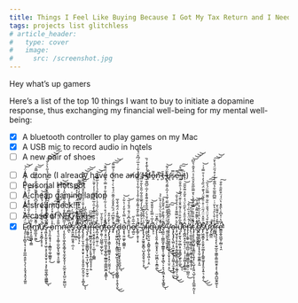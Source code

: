 ```yaml
---
title: Things I Feel Like Buying Because I Got My Tax Return and I Need Dopamine
tags: projects list glitchless
# article_header:
#   type: cover
#   image:
#     src: /screenshot.jpg
---
```


Hey what’s up gamers

Here’s a list of the top 10 things I want to buy to initiate a dopamine response, thus exchanging my financial well-being for my mental well-being:
- [x] A bluetooth controller to play games on my Mac
- [x] A USB mic to record audio in hotels
- [ ] A new pair of shoes
<!--more-->
- [ ] A drone (I already have one a̶n̸d̷ ̸I̴ ̵̫̓d̸̦̐o̶̭͌ṅ̸͙’̴͎̏t̶̗̄ ̵͕̓ų̴̛s̷̞̿ẹ̷̿ ̵͈̏i̷̡͌t̵̨̍)
- [ ] Personal Hotspot
- [ ] A cheap gaming laptop
- [ ] A streamdeck!!!
- [ ] A cas̵e̸ ̷o̵f̷ ̵N̵F̸̳́C̷̙̈́ ̷̧̉ţ̵̨̥̑a̶̰͆͊̂͜ͅg̶̙̦͉͈͆̀̎̒ṣ̵̙͎͛͑͘ͅ
- [x] Ę̷̧̛̣̦͓̩̻̬͎͉̩̝͙̼̫̲̣̯̭̙͉̗̖̦̟̬̘͓̭͉͓͚͈̑̈́̀́̇̏͛͛̎̄̒̒̈̈́͒̔͗̾̅͗̊̒́̆̃̓̈́͘͝͝ŗ̸̼͇̜̪̣̈́͑͐̅͌̒̋́̋͌̀̽͋̉̓̋͛̚͘̕͜͠͝ì̵̢͙͎̰͚̳͉̯̳̇͂̇̀ṁ̸̛̻̼̲̝̠̰̼͌̌͆͗̓͑͗͑̊̍̑͆̌͗͛͌̏̊̾̀̐͗͆̏̓̿̄͘͜͠͝ǔ̸̜͙͉̬̻̗̟̥͕̩̓̑̏͒̍̍̓͑̽̈́́̌̍̀̾̚̕͝ş̷͖̞̟̼̯͓͉̥͖̜͉̥̟͈̟̮̥̩̦͉̥̙͚̼̖͇͎͖̳̳̀̄͋̈́̊͐̉̽̄̀̅͆͗̄̾̎̈́̑͘̚͜ͅ ̶̨̘̞̼̩̱̘̘̦͎̲̻̰̦͚̣̲̻͍̜̀̈́̀̋̌͊̀̊̾̾̉͆͆̓́̋̔͌̈̓̓͋͗̈́̉͂͛̀͛̌͑͜͠͝͝͝͠o̷̜̊̾̋͂̆͋̽̓͗̎͘͝͠͝m̴̧̨͉͈͕̹͇̜̼̬̺̙̟͖̭̹͓̮͖͈̋̃̐̒̍̽̅̇̓́̍̿̄̐̑̂̎͊̂́̑͠͝͝ņ̶̨̛̯̙͈̞͖͕̱̫̞̳̗̬̘̼̝̰̟̬͎̜̮̤̲̯͙̙̟̺̤̙̤̳̺͕̾̅̅͆̓̅̂̊̇̀͐̅̐͌́̔̋̒́́͝͠e̷̛̪̒̿̉̂͑̿͑́͆̔̾̉̕̚̚̕͝ͅs̸̢̰̫̦͇̫̫̭̹̣̲̣̀̒̑͐̉̀͝ͅ ̷̡͕̦̮̻͛̃̾͂͂̇͊̾̂̓̐̃̈́̓͋͐̽̅̄͆͘͘̕͘͠͠͠͝ͅȩ̸̼̦̟̲̱̜̘̙̌̃̓̏͊͐̈́͗͂̈́͆̈͆̀̌̔̒̀̾̿͌͘̚ṡ̴̡̢̡̛̛͈̙̜̫̩̘̼̜͙̥̬̟̦̜͎̯̟̭̱̦̪͙̫̠̬̦͔̩̻̝͗̀̀̑͐͆͒̂̽̇̄̑̈́̊̌̑̽̑̐̈́̏͗͋͊́̕͜͝͝͠͝ͅͅų̶̨̡̦͔͚̣̖͈͖̳̺̟̗͔̘̲͎̜̺̟̘̜͍̠̰̞̮̀́͌̀ȑ̶̡͓̘̲̳̪̝̖̫̝̯̟̠̙̭̟̭̜̻̯̘̘̘̦͍̍̓́̃̇̍̚͝ȉ̷̛̹͔̮̭͓͍̹͈͎̹̜̲͈͎̣͔̻̳̅͗͋͊̃̈̂̀̽̎͑̅̑̏͌͌̇̾̓̍͊̈̔̚̚̚͠e̷̡̪͙͙̪̤̼̠̦̫̎̀̊̔̇̃͂͛̈́̅̉̉̇̀̌́͗̑́̍̾́̀̅̄̅̌̎͘͘͝͝ṉ̸̡̛̛̯͈̹̣̺̤̳͉͚̦̺̗͔̍͛͒̎͐̌t̶̲͎͕̭̤̠̲̫͓͔̺̯̥͚͓̻̹̲̳͖̜̳̲̪̫̪͙̭͇͌́̾̓̈́͒́̓͗͂͛̔̋̓͋͐̊̿̇̂̌͐̈́̈́͊̆̚͘̕͝ͅͅę̷̡̢̢̡̡̧̳̗̘̘͚͇̯̦͙͙̤̹̤̱͈͉̠̣͑̀̌̓̎͒͜͜ͅͅs̸̡̟̉̈͛͌͆̈́̈́̏̑̽̄̌̓̑̅̄̈́́͒̀͑͐̄̈́̂͋̉̋̅͌̕͘̕̚̚͠͝͝ ̷̧̨̧̫͍͖͎̭̗̣͓̳̼̠͚̙͖̝̩͎͉̬͓̯̖͈̬̻͇̹̥͉͍͓̮̋̿̐͌̌̾̈́̃́̌̉̅͜͜d̵̢̧̢̲̘̺͙̝̟̠̪̪͈̤̰̮̬̟̼̭̲̱̺͉̀͋̌͜ͅö̵̧͓̘͈̤͚̙̣̻͇̣̜́̉̍̿͛̓̐̒̇͛͋͑̚͝n̷̬̞̜̭͂͌͐͆̽̈́̐̈́̐̾̅͜͝e̸̜̻̮̅̇̅̄̇̋c̵̙̳̗͕̬͎̞̠̑̈́̉̿̀͒͂̉͌̓͂̅̍̐̾̔̍͂͛̓̆͂̀̒͐͐͋͑̊̅̈́͆̂̈́̌̑̚̚̚ ̴̼͒̓̉͐̃̾̈́̐̾́͊̅̆̆̍̃̇̃̐̀͋̄̈̅̊̕͘͠à̷̢̨̢̡̙̮͖̭̯̬̻͉̺͙̯̬͈̖̯̘̦͓̑͑̈́̄͋̆͊̈́̕͜ͅļ̴̛̛̼̙͎̣͙͑̃́̆́̀͗͆̆̄̂͋̂͌̀̄̽̓̅̇̋͆͌͑̈̐̏́͛̔͊̀̽͑̏͘i̸̧̢̙̲͉̤͍͕̯̻͍̠̻͎̱̩͖͕̣͕̯̽̃q̶̛̦̠͋̓̅̍̿̏̾̄̎̐͂̚͝ù̴̡̨̨̧͈̭̦̭̳̼̝̥̟̤̹̺͖̪͕̠̭̳̯̼͗͆͊̌̈̕͜͜i̸̢̺̓̽͗̎͋͛̈́̑̀͗͒̏͐̉̚ş̵̺̰̣̣̪̳̰̬͕̲͇͍̟͔͚̟͓̖̻̖͕̣̥͉̯͖͕̘̩̬̘͇͍̽͌̈́͌̀̐̈́͒̄͂̒̽̚̕͘͜͠ͅ ̴̧̛̖̩̮̱̤̹̞͖̝̝͈̈́̋̈́̈́̂̓̿͒͂̋͑̈́̇̒̅͐͌́̂̌͆̌͆̏̏̈͐̃͘͜͜͜͜͜͝v̵̧̢̢̛̠̜̰̮̫͈͍̪̘̠͕͕̬̩̞͎̖̮̠͔̠̀̊̓̀̑͆̃̅̂̈́͘͜͜͠͠o̶̧̡̢̡̡̢͖̤̦̟̼̫̥̼̗͎͔̤͇̜̘̼̝̬̩̘̠̫̬͘͜ḷ̶̡̺̘̱͉̦̥̟͎̬͔̪̭̻̮̠̖̘̳͉̭̤̯̲̘̗͕̺̦̌̀̈̌̿͌̓̒̉̉̐͛͋͜͜͝ų̷̧̛͓̰͎͉̰̣̼̲̖͓̼̝͍͇̗͖̙̼̩̲̱̂̂̅̍̆̎͗̑̍́͊̂̐͑͊̈́̂̂́͗̎͒̑̈͂̈́̾̿͒͘͘̕̚̚͜͠͠ͅͅe̵̡̧̻̪̣̭̝̰͙̜̖̤̣̦̟̣̦̭̰̺͙̙̻̰̻̤͆̽̂̉̑̑̓́̀̆͂͛̈́̒͒͂̊̈̃̌̋̋̕͝r̴̡̧̨̛͕͚̥̫̺̫̹̻̺̣͔̳̻͖͇̼͙̰͚̜̹̫̺̼̦̒͑̊̈́͒͛̏͗͛̂͘͜͝͝į̸̹̹͚̯̫̜̱̥̻̗͍̖̤̱̳͔̬̣̮̳̗̥̜̮̔͆̀̋̍́̋̍̎͝ţ̵̡̨̙̙̠̳̙̺͍̖̥͇̫͎̖͍̟̹͕̺̝̝͈̤͉̺̩̞̹̘̭̲͚̣̰̤̀̓͐̂̀̂̏̓̿͂̉̏̽̀̔̄̿̏̅͋̊̑̏̇̾̈̾̌̂̔̏͆̚̚̚͝͝͝͝ͅͅ ̸̢̡̨̜͍̥̬̳̟͆̌̽̀͌͂͒͌͛̿̉̊͘̚͝ͅȩ̸̢̛͚̝̱̯̺̟͖̜̞͓̗̟̰̹͚̱͇̣̝̰͗̈̊͛̈́̾̈͋̒̈͗̌̕͘̚͝s̸̢̙͖̬͇̞͕̮̫̟̰̣̳͙̙̙͇͍͚̝͓̙̭͙̭̠͉͕͈̹̐̇̎̌̊̈̈́̋̈͗͒̇̎̍̂̈́̔͊̈́̏̑̉̓͛͑̄̿̉͑̚̕̚͜͜͜͝ư̷̟̰̥̯͎̣̭̐͊̌́̓̈̈́̌̌̇̇̏͋̈͌̿̏̈́̒̏̚̚̕͘͝͠͠r̸̡̨̰̻̼̍̍̐ì̵̛̛̬̻̲̣̖̀̊͗̐̀̑̉͛̀̆͗̇̿͆̋͂̅͋̔̅͌̀͒̓͒́̋̈́̊̀̌͠͝͝ṛ̴̨̢̡̧̧̖̙̖̰̠̲̯̞͖̳͎̳̤͚̮͈̹̟̖͙͇̝̪̺̰̭͚̅͌̓͛͒͒͌̈̀̆ͅͅe̴̛̳̼̭̬͖̲̱̦̰̻̜̘̯̓͆̔͑̽͆̾̀̂̂̽̔̈́́̈͒̏̆̄̇̐̐͘̕̚͠